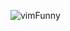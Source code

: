 ![vimFunny](https://user-images.githubusercontent.com/73887650/103248035-54eacd80-4969-11eb-90cf-7a8d6f43b79b.jpeg)
